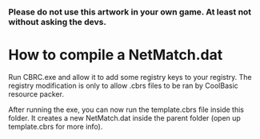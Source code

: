<h3>Please do not use this artwork in your own game.
At least not without asking the devs.</h3>


How to compile a NetMatch.dat
=============================
Run CBRC.exe and allow it to add some registry keys to
your registry. The registry modification is only to allow
.cbrs files to be ran by CoolBasic resource packer.

After running the exe, you can now run the template.cbrs
file inside this folder. It creates a new NetMatch.dat
inside the parent folder (open up template.cbrs for more
info).